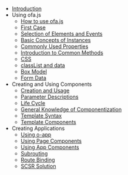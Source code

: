 - [Introduction](./introduce.md)
- Using ofa.js
  - [How to use ofa.js](./get-started/index.md)
  - [First Case](./get-started/hello-world.md)
  - [Selection of Elements and Events](./get-started/elements-and-events.md)
  - [Basic Concepts of Instances](./get-started/basic-concept.md)
  - [Commonly Used Properties](./get-started/common-properties.md)
  - [Introduction to Common Methods](./get-started/common-function.md)
  - [CSS](./get-started/css.md)
  - [classList and data](./get-started/classlist-and-data.md)
  - [Box Model](./get-started/box-model.md)
  - [Form Data](./get-started/formdata.md)
- Creating and Using Components
  - [Creation and Usage](./create-component/index.md)
  - [Parameter Descriptions](./create-component/parameter-description.md)
  - [Life Cycle](./create-component/life-cycle.md)
  - [General Knowledge of Componentization](./create-component/web-components.md)
  - [Template Syntax](./create-component/template-syntax.md)
  - [Template Components](./create-component/template-component.md)
- Creating Applications
  - [Using o-app](./create-app/index.md)
  - [Using Page Components](./create-app/page.md)
  - [Using App Components](./create-app/app.md)
  - [Subrouting](./create-app/subrouting.md)
  - [Route Binding](./create-app/o-router.md)
  - [SCSR Solution](./create-app/scsr.md)